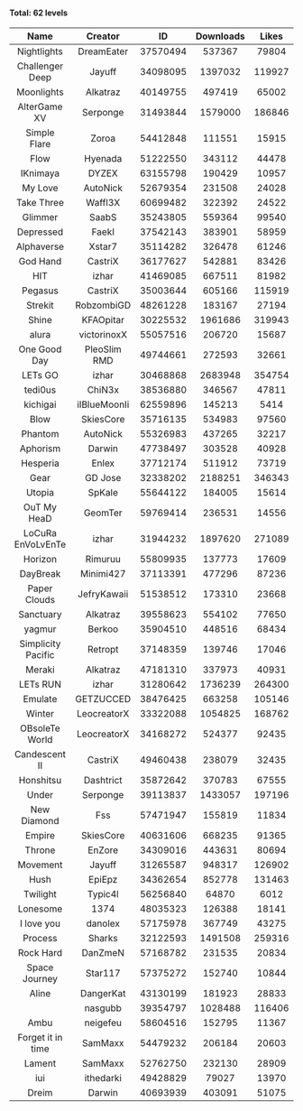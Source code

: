 #### Total: 62 levels

| Name | Creator | ID | Downloads | Likes |
|:---:|:---:|:---:|:---:|:---:|
| Nightlights | DreamEater | 37570494 | 537367 | 79804
| Challenger Deep | Jayuff | 34098095 | 1397032 | 119927
| Moonlights | Alkatraz | 40149755 | 497419 | 65002
| AlterGame XV | Serponge | 31493844 | 1579000 | 186846
| Simple Flare | Zoroa | 54412848 | 111551 | 15915
| Flow | Hyenada | 51222550 | 343112 | 44478
| IKnimaya | DYZEX | 63155798 | 190429 | 10957
| My Love | AutoNick | 52679354 | 231508 | 24028
| Take Three | Waffl3X | 60699482 | 322392 | 24522
| Glimmer | SaabS | 35243805 | 559364 | 99540
| Depressed | FaekI | 37542143 | 383901 | 58959
| Alphaverse | Xstar7 | 35114282 | 326478 | 61246
| God Hand | CastriX | 36177627 | 542881 | 83426
| HIT | izhar | 41469085 | 667511 | 81982
| Pegasus | CastriX | 35003644 | 605166 | 115919
| Strekit | RobzombiGD | 48261228 | 183167 | 27194
| Shine | KFAOpitar | 30225532 | 1961686 | 319943
| alura | victorinoxX | 55057516 | 206720 | 15687
| One Good Day | PleoSlim RMD | 49744661 | 272593 | 32661
| LETs GO | izhar | 30468868 | 2683948 | 354754
| tedi0us | ChiN3x | 38536880 | 346567 | 47811
| kichigai | iIBlueMoonIi | 62559896 | 145213 | 5414
| Blow | SkiesCore | 35716135 | 534983 | 97560
| Phantom | AutoNick | 55326983 | 437265 | 32217
| Aphorism | Darwin | 47738497 | 303528 | 40928
| Hesperia | Enlex | 37712174 | 511912 | 73719
| Gear | GD Jose | 32338202 | 2188251 | 346343
| Utopia | SpKale | 55644122 | 184005 | 15614
| OuT My HeaD | GeomTer | 59769414 | 236531 | 14556
| LoCuRa EnVoLvEnTe | izhar | 31944232 | 1897620 | 271089
| Horizon | Rimuruu | 55809935 | 137773 | 17609
| DayBreak | Minimi427 | 37113391 | 477296 | 87236
| Paper Clouds | JefryKawaii | 51538512 | 173310 | 23668
| Sanctuary | Alkatraz | 39558623 | 554102 | 77650
| yagmur | Berkoo | 35904510 | 448516 | 68434
| Simplicity Pacific | Retropt | 37148359 | 139746 | 17046
| Meraki | Alkatraz | 47181310 | 337973 | 40931
| LETs  RUN | izhar | 31280642 | 1736239 | 264300
| Emulate | GETZUCCED | 38476425 | 663258 | 105146
| Winter | LeocreatorX | 33322088 | 1054825 | 168762
| OBsoleTe World | LeocreatorX | 34168272 | 524377 | 92435
| Candescent II | CastriX | 49460438 | 238079 | 32435
| Honshitsu | Dashtrict | 35872642 | 370783 | 67555
| Under | Serponge | 39113837 | 1433057 | 197196
| New Diamond | Fss | 57471947 | 155819 | 11834
| Empire | SkiesCore | 40631606 | 668235 | 91365
| Throne | EnZore | 34309016 | 443631 | 80694
| Movement | Jayuff | 31265587 | 948317 | 126902
| Hush | EpiEpz | 34362654 | 852778 | 131463
| Twilight | Typic4l | 56256840 | 64870 | 6012
| Lonesome | 1374 | 48035323 | 126388 | 18141
| I love you | danolex | 57175978 | 367749 | 43275
| Process | Sharks | 32122593 | 1491508 | 259316
| Rock Hard | DanZmeN | 57168782 | 231535 | 20834
| Space Journey | Star117 | 57375272 | 152740 | 10844
| Aline | DangerKat | 43130199 | 181923 | 28833
|   | nasgubb | 39354797 | 1028488 | 116406
| Ambu | neigefeu | 58604516 | 152795 | 11367
| Forget it in time | SamMaxx | 54479232 | 206184 | 20603
| Lament | SamMaxx | 52762750 | 232130 | 28909
| iui | ithedarki | 49428829 | 79027 | 13970
| Dreim | Darwin | 40693939 | 403091 | 51075

